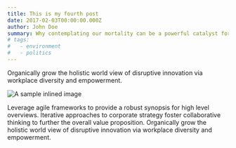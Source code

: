 ```yaml
---
title: This is my fourth post
date: 2017-02-03T00:00:00.000Z
author: John Doe
summary: Why contemplating our mortality can be a powerful catalyst for change, it might also be something I'd like to add and have a few lines, here.
# tags:
#   - environment
#   - politics
---
```

Organically grow the holistic world view of disruptive innovation via workplace diversity and empowerment.

![A sample inlined image](https://source.unsplash.com/random/600x400)

Leverage agile frameworks to provide a robust synopsis for high level overviews. Iterative approaches to corporate strategy foster collaborative thinking to further the overall value proposition. Organically grow the holistic world view of disruptive innovation via workplace diversity and empowerment.
